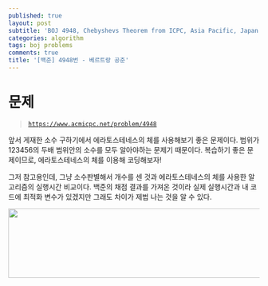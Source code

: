 ```yaml
---
published: true
layout: post
subtitle: 'BOJ 4948, Chebyshevs Theorem from ICPC, Asia Pacific, Japan 2011> Contest A번'
categories: algorithm
tags: boj problems
comments: true
title: '[백준] 4948번 - 베르트랑 공준'
---
```

# 문제
> [`https://www.acmicpc.net/problem/4948`](https://www.acmicpc.net/problem/4948)

앞서 게재한 소수 구하기에서 에라토스테네스의 체를 사용해보기 좋은 문제이다. 범위가 123456의 두배 범위안의 소수를 모두 알아야하는 문제기 때문이다. 복습하기 좋은 문제이므로, 에라토스테네스의 체를 이용해 코딩해보자!

<script src="https://gist.github.com/sundongkim-dev/d9b1346fa8712074ebbb2ed1408c082f.js"></script>

그저 참고용인데, 그냥 소수판별해서 개수를 센 것과 에라토스테네스의 체를 사용한 알고리즘의 실행시간 비교이다. 백준의 채점 결과를 가져온 것이라 실제 실행시간과 내 코드에 최적화 변수가 있겠지만 그래도 차이가 제법 나는 것을 알 수 있다.

<img src="https://sundongkim-dev.github.io/assets/img/Execution_Prime.png" width="547" height="139">
